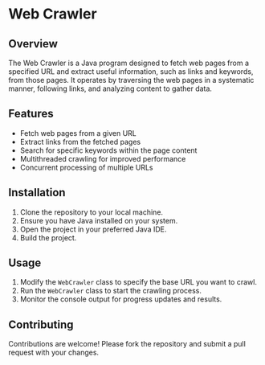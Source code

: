 # Web Crawler

## Overview
The Web Crawler is a Java program designed to fetch web pages from a specified URL and extract useful information, such as links and keywords, from those pages. It operates by traversing the web pages in a systematic manner, following links, and analyzing content to gather data.

## Features
- Fetch web pages from a given URL
- Extract links from the fetched pages
- Search for specific keywords within the page content
- Multithreaded crawling for improved performance
- Concurrent processing of multiple URLs

## Installation
1. Clone the repository to your local machine.
2. Ensure you have Java installed on your system.
3. Open the project in your preferred Java IDE.
4. Build the project.

## Usage
1. Modify the `WebCrawler` class to specify the base URL you want to crawl.
2. Run the `WebCrawler` class to start the crawling process.
3. Monitor the console output for progress updates and results.

## Contributing
Contributions are welcome! Please fork the repository and submit a pull request with your changes.
